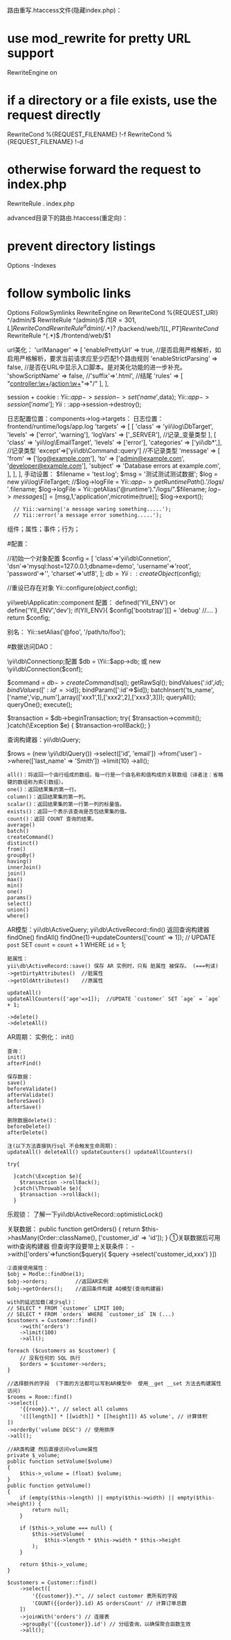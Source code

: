 路由重写.htaccess文件(隐藏index.php)：
# use mod_rewrite for pretty URL support
RewriteEngine on
# if a directory or a file exists, use the request directly
RewriteCond %{REQUEST_FILENAME} !-f
RewriteCond %{REQUEST_FILENAME} !-d
# otherwise forward the request to index.php
RewriteRule . index.php

advanced目录下的路由.htaccess(重定向)：
# prevent directory listings
Options -Indexes
# follow symbolic links
Options FollowSymlinks
RewriteEngine on
RewriteCond %{REQUEST_URI} ^/admin/$
RewriteRule ^(admin)/$ /$1 [R=301,L]
RewriteCond %{REQUEST_URI} ^/admin
RewriteRule ^admin(/.+)?$ /backend/web/$1 [L,PT]
RewriteCond %{REQUEST_URI} ^.*$
RewriteRule ^(.*)$ /frontend/web/$1



url美化：
'urlManager' => [
        'enablePrettyUrl' => true,  //是否启用严格解析，如启用严格解析，要求当前请求应至少匹配1个路由规则
	      'enableStrictParsing' => false, //是否在URL中显示入口脚本。是对美化功能的进一步补充。
        'showScriptName' => false,
        //'suffix'=>'.html',  //结尾
        'rules' => [
    				"<controller:\w+>/<action:\w+>"=>"<controller>/<action>"
        ],
],

session + cookie :
  Yii::$app->session->set('name',$data);
  Yii::$app->session['name'];
  Yii::$app->session->destroy();

日志配置位置：components->log->targets：
日志位置：frontend/runtime/logs/app.log
  'targets' => [
      [
          'class' => 'yii\log\DbTarget',
          'levels' => ['error', 'warning'],
          'logVars' => ['_SERVER'], //记录_变量类型
      ],
      [
          'class' => 'yii\log\EmailTarget',
          'levels' => ['error'],
          'categories' => ['yii\db\*',], //记录类型
          'except'=>['yii\db\Command::query'] //不记录类型
          'message' => [
             'from' => ['log@example.com'],
             'to' => ['admin@example.com', 'developer@example.com'],
             'subject' => 'Database errors at example.com',
          ],
      ],
  ],
  手动设置：
      $filename = 'test.log';
      $msg = '测试测试测试数据';
      $log = new yii\log\FileTarget;
      //$log->logFile = Yii::$app->getRuntimePath() . '/logs/'.$filename;
      $log->logFile = Yii::getAlias('@runtime')."/logs/".$filename;
      $log->messages[] = [$msg,1,'application',microtime(true)];
      $log->export();

      // Yii::warning('a message waring something.....');
      // Yii::error('a message error something.....');


组件；属性；事件；行为；
<!-- ###############
#                  #
#                  #
#                  #
#                  #
#                  #
#                  #
################ -->


#配置：

//初始一个对象配置
$config = [
  'class'=>'yii\db\Connetion',
  'dsn'=>'mysql:host=127.0.0.1;dbname=demo',
  'username'=>'root',
  'password'=>'',
  'charset'=>'utf8',
];
$db = Yii::createObject($config);

//重设已存在对象
Yii::configure($object,$config);

yii\web\Applicatin::component 配置：
defined('YII_ENV') or define('YII_ENV','dev');
if(YII_ENV){
   $config['bootstrap'][] = 'debug'
   //....
}
return $config;

别名：
Yii::setAlias('@foo', '/path/to/foo');


#数据访问DAO：

\yii\db\Connectionp;配置
$db = \Yii::$app->db; 或 new \yii\db\Connection($conf);

$command = $db ->createCommand($sql);
  getRawSql();
  bindValues(':id',$id);
  bindValues([':id'=>$id]);
  bindParam([':id'=>$id]);
  batchInsert('ts_name',['name','vip_num'],array(['xxx1',1],['xxx2',2],['xxx3',3]));
  queryAll();
  queryOne();
  execute();

$transaction = $db->beginTransaction;
try{
    $transaction->commit();
}catch(\Exception $e) {
    $transaction->rollBack();
}


 查询构建器：yii\db\Query;

 $rows = (new \yii\db\Query())
    ->select(['id', 'email'])
    ->from('user')
    ->where(['last_name' => 'Smith'])
    ->limit(10)
    ->all();

    all()：将返回一个由行组成的数组，每一行是一个由名称和值构成的关联数组（译者注：省略键的数组称为索引数组）。
    one()：返回结果集的第一行。
    column()：返回结果集的第一列。
    scalar()：返回结果集的第一行第一列的标量值。
    exists()：返回一个表示该查询是否包结果集的值。
    count()：返回 COUNT 查询的结果。
    average()
    batch()
    createCommand()
    distinct()
    from()
    groupBy()
    having()
    innerJoin()
    join()
    max()
    min()
    one()
    params()
    select()
    union()
    where()

 AR模型：yii\db\ActiveQuery;
    yii\db\ActiveRecord::find() 返回查询构建器
    findOne()
    findAll()
    findOne(1)->updateCounters(['count' => 1]);  // UPDATE `post` SET `count` = `count` + 1 WHERE `id` = 1;

    脏属性：
    yii\db\ActiveRecord::save() 保存 AR 实例时，只有 脏属性 被保存。 (===判读)
    ->getDirtyAttributes()  //脏属性
    ->getOldAttributes()    //原属性

    updateAll()
    updateAllCounters(['age'=>1]);  //UPDATE `customer` SET `age` = `age` + 1;

    ->delete()
    ->deleteAll()

  AR周期：
    实例化：
    init()

    查询：
    init()
    afterFind()

    保存数据：
    save()
    beforeValidate()
    afterValidate()
    beforeSave()
    afterSave()

    删除数据delete()：
    beforeDelete()
    afterDelete()

    注(以下方法直接执行sql 不会触发生命周期)：
    updateAll() deleteAll() updateCounters() updateAllCounters()

    try{

      }catch(\Exception $e){
        $transaction ->rollBack();
      }catch(\Throwable $e){
        $transaction ->rollBack();
      }

  乐观锁：
   了解一下yii\db\ActiveRecord::optimisticLock()


  关联数据：
    public function getOrders()
    {
        return $this->hasMany(Order::className(), ['customer_id' => 'id']);
    }
    ①关联数据后可用with查询构建器 但查询字段要带上关联条件：
    ->with(['orders'=>function($query){
         $query ->select('customer_id,xxx')
      }])

    ②直接使用属性：
    $obj = Modle::findOne(1);
    $obj->orders;         //返回AR实例
    $obj->getOrders();    //返回条件构建 AQ模型(查询构建器)

    with的延迟加载(减少sql)：
    // SELECT * FROM `customer` LIMIT 100;
    // SELECT * FROM `orders` WHERE `customer_id` IN (...)
    $customers = Customer::find()
        ->with('orders')
        ->limit(100)
        ->all();

    foreach ($customers as $customer) {
        // 没有任何的 SQL 执行
        $orders = $customer->orders;
    }

    //选择额外的字段  (下面的方法都可以写到AR模型中  使用__get __set 方法去构建属性访问)
    $rooms = Room::find()
    ->select([
        '{{room}}.*', // select all columns
        '([[length]] * [[width]] * [[height]]) AS volume', // 计算体积
    ])
    ->orderBy('volume DESC') // 使用排序
    ->all();

    //AR类构建 然后直接访问volume属性
    private $_volume;    
    public function setVolume($volume)
    {
        $this->_volume = (float) $volume;
    }  
    public function getVolume()
    {
        if (empty($this->length) || empty($this->width) || empty($this->height)) {
            return null;
        }

        if ($this->_volume === null) {
            $this->setVolume(
                $this->length * $this->width * $this->height
            );
        }

        return $this->_volume;
    }

    $customers = Customer::find()
        ->select([
            '{{customer}}.*', // select customer 表所有的字段
            'COUNT({{order}}.id) AS ordersCount' // 计算订单总数
        ])
        ->joinWith('orders') // 连接表
        ->groupBy('{{customer}}.id') // 分组查询，以确保聚合函数生效
        ->all();
